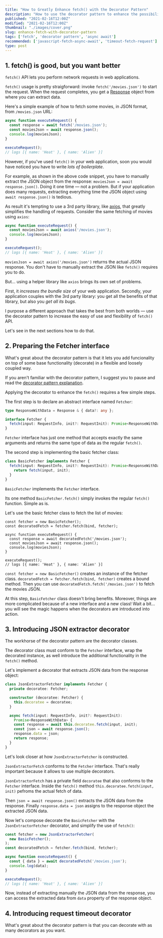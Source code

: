 ```yaml
---
title: "How to Greatly Enhance fetch() with the Decorator Pattern"
description: "How to use the decorator pattern to enhance the possibilities and flexibily of fetch() API."
published: "2021-02-16T12:00Z"
modified: "2021-02-16T12:00Z"
thumbnail: "./images/cover.png"
slug: enhance-fetch-with-decorator-pattern
tags: ['fetch', 'decorator pattern', 'async await']
recommended: ['javascript-fetch-async-await', 'timeout-fetch-request']
type: post
---
```


## 1. fetch() is good, but you want better

`fetch()` API lets you perform network requests in web applications.   

`fetch()` usage is pretty straigforward: invoke `fetch('/movies.json')` to start the request. When the request completes, 
you get a [Response](https://developer.mozilla.org/en-US/docs/Web/API/Response) object from where you can extract data.  

Here's a simple example of how to fetch some movies, in JSON format, from `/movies.json` URL:

```javascript
async function executeRequest() {
  const response = await fetch('/movies.json');
  const moviesJson = await response.json();
  console.log(moviesJson);
}

executeRequest(); 
// logs [{ name: 'Heat' }, { name: 'Alien' }]
```

However, if you've used `fetch()` in your web application, soon you would have noticed you have to write *lots of boilerplate*.  

For example, as shown in the above code snippet, you have to manually extract the JSON object from the response: `moviesJson = await response.json()`. Doing it one time &mdash; not a problem. But if your application does many requests, extracting everything time the JSON object using `await response.json()` is tedious.  

As result it's tempting to use a 3rd party library, like [axios](https://github.com/axios/axios), that greatly simplifies the handling of requests. Consider the same fetching of movies using `axios`:

```javascript
async function executeRequest() {
  const moviesJson = await axios('/movies.json');
  console.log(moviesJson);
}

executeRequest(); 
// logs [{ name: 'Heat' }, { name: 'Alien' }]
```

`moviesJson = await axios('/movies.json')` returns the actual JSON response. You don't have to manually extract the JSON like `fetch()` requires you to do.  

But... using a helper library like `axios` brings its own set of problems. 

First, it *increases the bundle size* of your web application. Secondly, your application couples with the 3rd party library: you get all the benefits of that library, but also you *get all its bugs*.  

I purpose a different approach that takes the best from both worlds &mdash; use the decorator pattern to increase the easy of use and flexibility of `fetch()` API. 

Let's see in the next sections how to do that.  

## 2. Preparing the Fetcher interface

What's great about the decorator pattern is that it lets you add funcionality on top of some base functionality (decorate) in a flexible and loosely coupled way.  

If you aren't familiar with the decorator pattern, I suggest you to pause and read the [decorator pattern explanation](https://refactoring.guru/design-patterns/decorator).  

Applying the decorator to enhance the `fetch()` requires a few simple steps.  

The first step is to declare an abstract interface named `Fetcher`:

```typescript
type ResponseWithData = Response & { data?: any };

interface Fetcher {
  fetch(input: RequestInfo, init?: RequestInit): Promise<ResponseWithData>;
}
```

`Fetcher` interface has just one method that accepts exactly the same arguments and returns the same type of data as the regular `fetch()`.  

The second step is implementing the basic fetcher class:

```typescript
class BasicFetcher implements Fetcher {
  fetch(input: RequestInfo, init?: RequestInit): Promise<ResponseWithData> {
    return fetch(input, init);
  }
}
```

`BasicFetcher` implements the `Fetcher` interface. 

Its one method `BasicFetcher.fetch()` simply invokes the regular `fetch()` function. Simple as is.  

Let's use the basic fetcher class to fetch the list of movies:

```typescript{1,5}
const fetcher = new BasicFetcher();
const decoratedFetch = fetcher.fetch(bind, fetcher);

async function executeRequest() {
  const response = await decoratedFetch('/movies.json');
  const moviesJson = await response.json();
  console.log(moviesJson);
}

executeRequest(); 
// logs [{ name: 'Heat' }, { name: 'Alien' }]
```

`const fetcher = new BasicFetcher()` creates an instance of the fetcher class. `decoratedFetch = fetcher.fetch(bind, fetcher)` creates a bound method. Then you can use `decoratedFetch.fetch('/movies.json')` to fetch the movies JSON.  

At this step, `BasicFetcher` class doesn't bring benefits. Moreover, things are more complicated because of a new interface and a new class! Wait a bit... you will see the magic happens when the decorators are introduced into action.  

## 3. Introducing JSON extractor decorator

The workhorse of the decorator pattern are the decorator classes. 

The decorator class must conform to the `Fetcher` interface, wrap the decorated instance, as well introduce the additional functionality in the `fetch()` method.  

Let's implement a decorator that extracts JSON data from the response object:

```typescript
class JsonExtractorFetcher implements Fetcher {
  private decoratee: Fetcher;

  constructor (decoratee: Fetcher) {
    this.decoratee = decoratee;
  }

  async fetch(input: RequestInfo, init?: RequestInit): 
    Promise<ResponseWithData> {
    const response = await this.decoratee.fetch(input, init);
    const json = await response.json();
    response.data = json;
    return response;
  }
}
```

Let's look closer at how `JsonExtractorFetcher` is constructed.  

`JsonExtractorFetch` conforms to the `Fetcher` interface. That's really important because it allows to use multiple decorators.    

`JsonExtractorFetch` has a private field `decoratee` that also conforms to the `Fetcher` interface. Inside the `fetch()` method `this.decoratee.fetch(input, init)` pefroms the actual fetch of data.  

Then `json = await response.json()` extracts the JSON data from the response. Finally `response.data = json` assigns to the response object the extracted JSON data.  

Now let's compose decorate the `BasicFetcher` with the `JsonExtractorFetcher` decorator, and simplify the use of `fetch()`:

```typescript
const fetcher = new JsonExtractorFetcher(
  new BasicFetcher();
);
const decoratedFetch = fetcher.fetch(bind, fetcher);

async function executeRequest() {
  const { data } = await decoratedFetch('/movies.json');
  console.log(data);
}

executeRequest(); 
// logs [{ name: 'Heat' }, { name: 'Alien' }]
```

Now, instead of extracting manually the JSON data from the response, you can access the extracted data from `data` property of the response object.  

## 4. Introducing request timeout decorator

What's great about the decorator pattern is that you can decorate with as many decorators as you want.  


